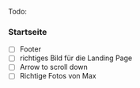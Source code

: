 Todo: 
### Startseite
- [ ] Footer
- [ ] richtiges Bild für die Landing Page
- [ ] Arrow to scroll down
- [ ] Richtige Fotos von Max